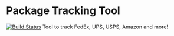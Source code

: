 # Package Tracking Tool
[![Build Status](https://travis-ci.com/kuranmalhotra/package-tracking.svg?branch=master)](https://travis-ci.com/kuranmalhotra/package-tracking)
Tool to track FedEx, UPS, USPS, Amazon and more!
